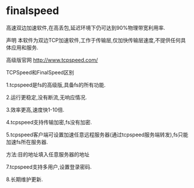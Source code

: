 # finalspeed
高速双边加速软件,在高丢包,延迟环境下仍可达到90%物理带宽利用率.

声明
本软件为双边TCP加速软件,工作于传输层,仅加快传输层速度,不提供任何具体应用和服务.

高级版官网
http://www.tcpspeed.com/

TCPSpeed和FinalSpeed区别

1.tcpspeed是fs的高级版,具备fs的所有功能.

2.运行更稳定,没有断流,无响应情况.

3.效率更高,速度快1-10倍.

4.tcpspeed支持传输加密,fs没有加密.

5.tcpspeed客户端可设置加速任意远程服务器(通过tcpspeed服务端转发),fs只能加速fs所在服务器.

方法:目的地址填入任意服务器的地址

7.tcpspeed支持多用户,设置登录密码.

8.长期维护更新.

